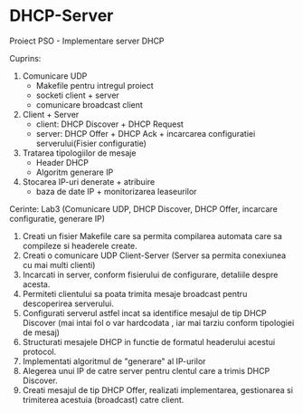 # DHCP-Server
Proiect PSO - Implementare server DHCP

Cuprins:
  1. Comunicare UDP
     - Makefile pentru intregul proiect
     - socketi client + server
     - comunicare broadcast client
  2. Client + Server
     - client: DHCP Discover + DHCP Request
     - server: DHCP Offer + DHCP Ack + incarcarea configuratiei serverului(Fisier configuratie)
  3. Tratarea tipologiilor de mesaje
     - Header DHCP
     - Algoritm generare IP
  4. Stocarea IP-uri denerate + atribuire
     - baza de date IP + monitorizarea leaseurilor

Cerinte:
Lab3 (Comunicare UDP, DHCP Discover, DHCP Offer, incarcare configuratie, generare IP)
  1. Creati un fisier Makefile care sa permita compilarea automata care sa compileze si headerele create.
  2. Creati o comunicare UDP Client-Server (Server sa permita conexiunea cu mai multi clienti)
  3. Incarcati in server, conform fisierului de configurare, detaliile despre acesta.
  4. Permiteti clientului sa poata trimita mesaje broadcast pentru descoperirea serverului.
  5. Configurati serverul astfel incat sa identifice mesajul de tip DHCP Discover (mai intai fol o var hardcodata , iar mai tarziu conform tipologiei de mesaj)
  6. Structurati mesajele DHCP in functie de formatul headerului acestui protocol.
  7. Implementati algoritmul de "generare" al IP-urilor
  8. Alegerea unui IP de catre server pentru clentul care a trimis DHCP Discover.
  9. Creati mesajul de tip DHCP Offer, realizati implementarea, gestionarea si trimiterea acestuia (broadcast) catre client.
